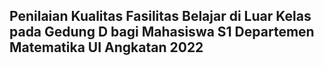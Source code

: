 ## Penilaian Kualitas Fasilitas Belajar di Luar Kelas pada Gedung D bagi Mahasiswa S1 Departemen Matematika UI Angkatan 2022

